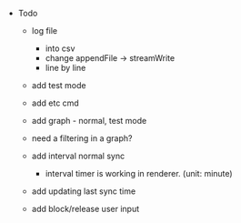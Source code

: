 
* Todo
  * log file
	* into csv
	* change appendFile -> streamWrite
	* line by line
  * add test mode
  * add etc cmd 
  
  * add graph - normal, test mode
  * need a filtering in a graph?
  
  * add interval normal sync
	* interval timer is working in renderer. (unit: minute)
  * add updating last sync time 
  * add block/release user input
  
  
	
